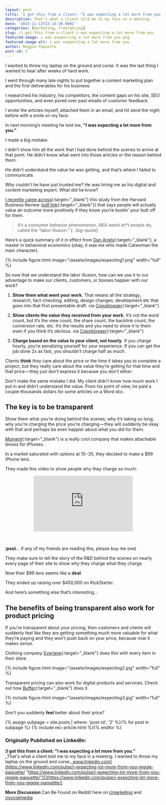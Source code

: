 ```yaml
---
layout: post
title: 'I got this from a client: “I was expecting a lot more from you.”'
description: That’s what a client told me to my face in a meeting.
date: '2015-11-13T22:14:30.000Z'
categories: [marketing, freelancing]
slug: /i-got-this-from-a-client-i-was-expecting-a-lot-more-from-you
featured-image: i was exepecting a lot more from you.png
featured-image-alt: i was exepecting a lot more from you
author: Reggie Paquette
post-id: 3
---
```


I wanted to throw my laptop on the ground and curse. It was the last thing I wanted to hear after weeks of hard work.

I went through many late nights to put together a content marketing plan and the first deliverables for his business.

I researched his industry, his competitors, the content gaps on his site, SEO opportunities, and even pored over past emails of customer feedback.

I wrote the articles myself, attached them in an email, and hit send the night before with a smile on my face.

In next morning’s meeting he told me, **"I was expecting a lot more from you."**

I made a big mistake.

I didn’t show him all the work that I had done behind the scenes to arrive at that point. He didn’t know what went into those articles or the reason behind them.

He didn’t understand the value he was getting, and that’s where I failed to communicate.

Why couldn’t he have just trusted me? He was hiring me as his digital and content marketing expert. What did he know?

[I recently came across](http://99u.com/articles/51908/nobody-cares-how-hard-you-work){:target="_blank"} this study from the Harvard Business Review ([pdf link](http://www.people.hbs.edu/mnorton/buell%20norton%20hbr.pdf){:target="_blank"}) that says people will actually value an outcome more positively if they know you’re bustin’ your butt off for them.

> It’s a consumer behavior phenomenon, AKA weird sh\*t people do, called the “labor illusion.”
{: .big-quote}

Here’s a quick summary of it in effect from [Dan Ariely](http://danariely.com/2010/12/15/locksmiths/){:target="_blank"}, a master in behavioral economics (okay, it was me who made Catwoman the main character).

{% include figure.html image="/assets/images/expecting1.png" width="full" %}

So now that we understand the labor illusion, how can we use it to our advantage to make our clients, customers, or bosses happier with our work?

1.  **Show them what went your work.** That means all the strategy, research, fact-checking, editing, design changes, development etc that goes into that first presentable draft. via [Copyblogger](http://www.copyblogger.com/53-freelancing-mistakes/){:target="_blank"}

2.  **Show clients the value they received from your work.** It’s not the word count, but it’s the view count, the share count, the backlink count, the conversion rate, etc. It’s the results and you need to show it to them even if you think it’s obvious. via [Copyblogger](http://www.copyblogger.com/53-freelancing-mistakes/){:target="_blank"}

3.  **Charge based on the value to your client, not hourly**. If you charge hourly, you’re penalizing yourself for your experience. If you can get the job done 2x as fast, you shouldn’t charge half as much.

Clients **think** they care about the price or the time it takes you to complete a project, but they really care about the value they’re getting for that time and that price — they just don’t express it because you don’t either.

Don’t make the same mistake I did. My client didn’t know how much work I put in and didn’t understand the value. From his point of view, he paid a couple thousands dollars for some articles on a Word doc.

## The key is to be transparent

Show them what you’re doing behind the scenes; why it’s taking so long; why you’re charging the price you’re charging — they will suddenly be okay with that and perhaps be even happier about what you did for them.

[Moment](http://momentlens.co/){:target="_blank"} is a really cool company that makes attachable lenses for iPhones.

In a market saturated with options at $15-$35, they decided to make a $99 iPhone lens.

They made this video to show people why they charge so much:

<div style="text-align:center;padding-bottom:32px;"><iframe src="https://player.vimeo.com/video/87651284?color=BEA761&byline=0&portrait=0" width="320" height="180" frameborder="0" allow="autoplay; fullscreen" allowfullscreen></iframe></div>

(**psst**… if any of my friends are reading this, please buy me one)

They make sure to tell the story of the R&D behind the scenes on nearly every page of their site to show why they charge what they charge.

Now their $99 lens seems like a **deal**.

They ended up raising over $450,000 on KickStarter.

And here’s something else that’s interesting…

## The benefits of being transparent also work for product pricing

If you’re transparent about your pricing, then customers and clients will suddenly feel like they are getting something much more valuable for what they’re paying and they won’t push back on your price, because now it makes sense.

Clothing company [Everlane](https://www.everlane.com/){:target="_blank"} does this with every item in their store.

{% include figure.html image="/assets/images/expecting2.jpg" width="full" %}

Transparent pricing can also work for digital products and services. Check out how [Buffer](https://buffer.com/){:target="_blank"} does it.

{% include figure.html image="/assets/images/expecting3.jpg" width="full" %}

Don’t you suddenly **feel** better about their price?

{% assign subpage = site.posts | where: 'post-id', '2' %}{% for post in subpage %} {% include rec-article.html %}{% endfor %}

### Originally Published on LinkedIn:

[**I got this from a client: "I was expecting a lot more from you."​**  
_That's what a client told me to my face in a meeting. I wanted to throw my laptop on the ground and curse._www.linkedin.com](https://www.linkedin.com/pulse/i-expecting-lot-more-from-you-reggie-paquette/ "https://www.linkedin.com/pulse/i-expecting-lot-more-from-you-reggie-paquette/")[](https://www.linkedin.com/pulse/i-expecting-lot-more-from-you-reggie-paquette/)

**More Discussion** Can Be Found on Reddit here on [r/marketing](https://www.reddit.com/r/marketing/comments/3qqh94/i_got_this_from_a_client_i_was_expecting_a_lot/) and [r/socialmedia](https://www.reddit.com/r/socialmedia/comments/3qqiv6/a_client_told_me_this_i_was_expecting_a_lot_more/)